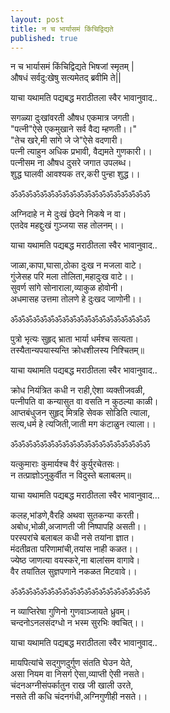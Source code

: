 ```yaml
---
layout: post
title: न च भार्यासमं किंचिद्विद्यते
published: true
---
```


न च भार्यासमं किंचिद्विद्यते भिषजां स्मृतम् |  
औषधं सर्वदु:खेषु सत्यमेतद् ब्रवीमि ते||  
  
याचा यथामति पद्यबद्ध मराठीतला स्वैर भावानुवाद..  
  
सगळ्या दुःखांवरती औषध एकमात्र जगती।  
"पत्नी"ऐसे एकमुखाने सर्व वैद्य म्हणती।।"  
"तेच खरे,मी सांगे जे जे"ऐसे वदणारी।  
पत्नी त्याहुन अधिक प्रभावी, वैद्यमते गुणकारी।।  
पत्नीसम ना औषध दुसरे जगात उपलब्ध।  
शुद्ध घालवी आवश्यक तर,करी पुन्हा शुद्ध।।  
  
ॐॐॐॐॐॐॐॐॐॐॐॐॐॐॐॐॐॐॐ  
  
अग्निदाहे न मे दुःखं छेदने निकषे न वा।  
एतदेव महद्दुःखं गुञ्जया सह तोलनम्।।  
  
याचा यथामति पद्यबद्ध मराठीतला स्वैर भावानुवाद..  

जाळा,कापा,घासा,ठोका दुःख न मजला वाटे।  
गुंजेसह परि मला तोलिता,महादुःख वाटे।।  
सुवर्ण सांगे सोनाराला,व्याकुळ होवोनी।  
अधमासह उत्तमा तोलणे हे दुःखद जाणोनी।।  
  
ॐॐॐॐॐॐॐॐॐॐॐॐॐॐॐॐॐॐॐ  
  
पुत्रो भृत्यः सुहृद् भ्राता भार्या धर्मश्च सत्यता।  
तस्यैतान्यपयास्यन्ति क्रोधशीलस्य निश्चितम्॥  
  
याचा यथामति पद्यबद्ध मराठीतला स्वैर भावानुवाद..  
  
क्रोध नियंत्रित कधी न राही,ऐशा व्यक्तीजवळी,  
पत्नीपति वा कन्यासुत वा वसति न कुठल्या काळी।  
आप्तबंधुजन सुहृद् मित्रहि सेवक सोडिति त्याला,  
सत्य,धर्म हे त्यजिती,जाती मग कंटाळुन त्याला।।  
  
ॐॐॐॐॐॐॐॐॐॐॐॐॐॐॐॐॐॐॐ  
  
यत्कुमाराः कुमार्यश्च वैरं कुर्युरचेतसः।  
न तत्प्राज्ञोऽनुकुर्वीत न विदुस्ते बलाबलम्॥  
  
याचा यथामति पद्यबद्ध मराठीतला स्वैर भावानुवाद...  
  
कलह,भांडणे,वैरहि अथवा सुतकन्या करती।  
अबोध,भोळी,अजाणती जी निष्पापहि असती।।  
परस्परांचे बलाबल कधी नसे तयांना ज्ञात।  
मंदतीव्रता परिणामांची,तयांस नाही कळत।।  
ज्येष्ठ जाणत्या वयस्करे,ना बालांसम वागावे।  
वैर तयांतिल सुज्ञपणाने नकळत मिटवावे।।  
  
ॐॐॐॐॐॐॐॐॐॐॐॐॐॐॐॐॐॐॐ  
  
न व्याप्तिरेषा गुणिनो गुणवाञ्जायते ध्रुवम्।  
चन्दनोऽनलसंदग्धो न भस्म सुरभिः क्वचित्।।  
  
याचा यथामति पद्यबद्ध मराठीतला स्वैर भावानुवाद..  
  
मायपित्यांचे सद्गुणदुर्गुण संतति घेउन येते,  
असा नियम वा निसर्ग ऐसा,व्याप्ती ऐसी नसते।  
चंदनअग्नीसंपर्कातुन राख जी खाली उरते,  
नसते ती कधि चंदनगंधी,अग्निगुणीही नसते।।   
  